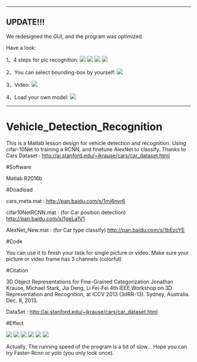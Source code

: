 -----------------------------------------------------------------------------------------------------

## UPDATE!!!

We redesigned the GUI, and the program was optimized.

Have a look:

1、4 steps for pic recognition:
![](http://img.blog.csdn.net/20170331082108445?watermark/2/text/aHR0cDovL2Jsb2cuY3Nkbi5uZXQvTXJfQ3Vycnk=/font/5a6L5L2T/fontsize/400/fill/I0JBQkFCMA==/dissolve/70/gravity/SouthEast)
![](http://img.blog.csdn.net/20170331082231677?watermark/2/text/aHR0cDovL2Jsb2cuY3Nkbi5uZXQvTXJfQ3Vycnk=/font/5a6L5L2T/fontsize/400/fill/I0JBQkFCMA==/dissolve/70/gravity/SouthEast)
![](http://img.blog.csdn.net/20170331082302743?watermark/2/text/aHR0cDovL2Jsb2cuY3Nkbi5uZXQvTXJfQ3Vycnk=/font/5a6L5L2T/fontsize/400/fill/I0JBQkFCMA==/dissolve/70/gravity/SouthEast)
![](http://img.blog.csdn.net/20170331082358054?watermark/2/text/aHR0cDovL2Jsb2cuY3Nkbi5uZXQvTXJfQ3Vycnk=/font/5a6L5L2T/fontsize/400/fill/I0JBQkFCMA==/dissolve/70/gravity/SouthEast)

2、You can select bounding-box by yourself:
![](http://img.blog.csdn.net/20170331082605869?watermark/2/text/aHR0cDovL2Jsb2cuY3Nkbi5uZXQvTXJfQ3Vycnk=/font/5a6L5L2T/fontsize/400/fill/I0JBQkFCMA==/dissolve/70/gravity/SouthEast)

3、Video:
![](http://img.blog.csdn.net/20170331082818917?watermark/2/text/aHR0cDovL2Jsb2cuY3Nkbi5uZXQvTXJfQ3Vycnk=/font/5a6L5L2T/fontsize/400/fill/I0JBQkFCMA==/dissolve/70/gravity/SouthEast)

4、Load your own model:
![](http://img.blog.csdn.net/20170331082922125?watermark/2/text/aHR0cDovL2Jsb2cuY3Nkbi5uZXQvTXJfQ3Vycnk=/font/5a6L5L2T/fontsize/400/fill/I0JBQkFCMA==/dissolve/70/gravity/SouthEast)

-----------------------------------------------------------------------------------------------------

# Vehicle_Detection_Recognition
This is a Matlab lesson design for vehicle detection and recognition.  Using cifar-10Net to training a RCNN, and finetune AlexNet to classify. Thanks to Cars Dataset : http://ai.stanford.edu/~jkrause/cars/car_dataset.html

#Software

Matlab R2016b

#Doadload

cars_meta.mat : http://pan.baidu.com/s/1mi6nvr6

cifar10NetRCNN.mat : (for Car position detection)  http://pan.baidu.com/s/1geLa1V1

AlexNet_New.mat : (for Car type classify) http://pan.baidu.com/s/1bEzcYE

#Code 

You can use it to finish your task for single picture or video. Make sure your picture or video frame has 3 channels (colorful)

#Citation

3D Object Representations for Fine-Grained Categorization
       Jonathan Krause, Michael Stark, Jia Deng, Li Fei-Fei
       4th IEEE Workshop on 3D Representation and Recognition, at ICCV 2013 (3dRR-13). Sydney, Australia. Dec. 8, 2013.
       
DataSet : http://ai.stanford.edu/~jkrause/cars/car_dataset.html

#Effect

![](http://img.blog.csdn.net/20161122152409064)
![](http://img.blog.csdn.net/20161122152440557)
![](http://img.blog.csdn.net/20161122152449448)
![](http://img.blog.csdn.net/20161122152457760)
![](https://github.com/Prof-Stephencurry/Vehicle_Detection_Recognition/blob/master/pic.gif)
![](https://github.com/Prof-Stephencurry/Vehicle_Detection_Recognition/blob/master/video.gif)

Actually, The running speed of the program is a bit of slow... Hope you can try Faster-Rcnn or yolo (you only look once).




